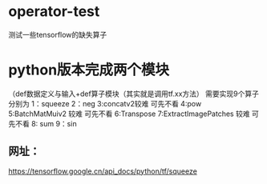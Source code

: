 # operator-test
测试一些tensorflow的缺失算子
# python版本完成两个模块
（def数据定义与输入+def算子模块（其实就是调用tf.xx方法）
 需要实现9个算子
分别为
1：squeeze
2：neg
3:concatv2较难 可先不看
4:pow
5:BatchMatMuiv2 较难 可先不看
6:Transpose
7:ExtractImagePatches 较难 可先不看
8: sum
9：sin
## 网址：
https://tensorflow.google.cn/api_docs/python/tf/squeeze
